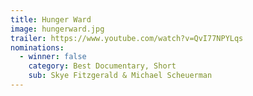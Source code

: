 ```yaml
---
title: Hunger Ward
image: hungerward.jpg
trailer: https://www.youtube.com/watch?v=QvI77NPYLqs
nominations:
  - winner: false
    category: Best Documentary, Short
    sub: Skye Fitzgerald & Michael Scheuerman
---
```

